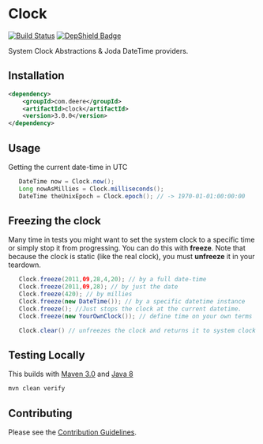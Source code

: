 Clock
=====
[![Build Status](https://travis-ci.org/JohnDeere/clock.svg?branch=master)](https://travis-ci.org/JohnDeere/clock)
[![DepShield Badge](https://depshield.sonatype.org/badges/JohnDeere/clock/depshield.svg)](https://depshield.github.io)


System Clock Abstractions &amp; Joda DateTime providers.

## Installation
```xml
<dependency>
    <groupId>com.deere</groupId>
    <artifactId>clock</artifactId>
    <version>3.0.0</version>
</dependency>
```

## Usage
Getting the current date-time in UTC
```java
   DateTime now = Clock.now();
   Long nowAsMillies = Clock.milliseconds();
   DateTime theUnixEpoch = Clock.epoch(); // -> 1970-01-01:00:00:00
```

## Freezing the clock
  Many time in tests you might want to set the system clock to a specific time or simply stop it from progressing.
  You can do this with __freeze__. Note that because the clock is static (like the real clock), you must __unfreeze__ it
  in your teardown.

```java
   Clock.freeze(2011,09,28,4,20); // by a full date-time
   Clock.freeze(2011,09,28); // by just the date
   Clock.freeze(420); // by millies
   Clock.freeze(new DateTime()); // by a specific datetime instance
   Clock.freeze(); //Just stops the clock at the current datetime.
   Clock.freeze(new YourOwnClock()); // define time on your own terms

   Clock.clear() // unfreezes the clock and returns it to system clock progression.
```

## Testing Locally
This builds with [Maven 3.0](https://maven.apache.org/docs/3.0/release-notes.html) 
and [Java 8](http://openjdk.java.net/install/)

```bash
mvn clean verify
```

## Contributing
Please see the [Contribution Guidelines](./.github/CONTRIBUTING.md).
